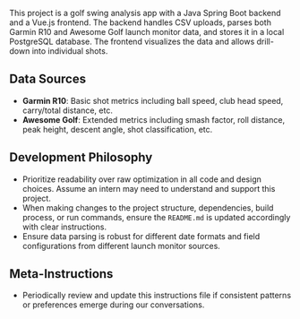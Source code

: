 <!-- Use this file to provide workspace-specific custom instructions to Copilot. For more details, visit https://code.visualstudio.com/docs/copilot/copilot-customization#_use-a-githubcopilotinstructionsmd-file -->

This project is a golf swing analysis app with a Java Spring Boot backend and a Vue.js frontend. The backend handles CSV uploads, parses both Garmin R10 and Awesome Golf launch monitor data, and stores it in a local PostgreSQL database. The frontend visualizes the data and allows drill-down into individual shots.

## Data Sources
- **Garmin R10**: Basic shot metrics including ball speed, club head speed, carry/total distance, etc.
- **Awesome Golf**: Extended metrics including smash factor, roll distance, peak height, descent angle, shot classification, etc.

## Development Philosophy
- Prioritize readability over raw optimization in all code and design choices. Assume an intern may need to understand and support this project.
- When making changes to the project structure, dependencies, build process, or run commands, ensure the `README.md` is updated accordingly with clear instructions.
- Ensure data parsing is robust for different date formats and field configurations from different launch monitor sources.

## Meta-Instructions
- Periodically review and update this instructions file if consistent patterns or preferences emerge during our conversations.
